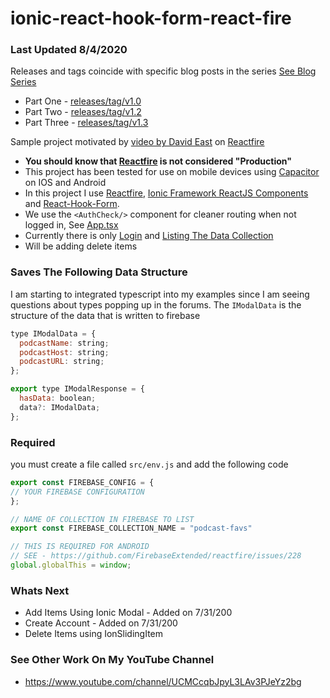 # ionic-react-hook-form-react-fire
### Last Updated 8/4/2020

Releases and tags coincide with specific blog posts in the series [See Blog Series](https://dev.to/aaronksaunders/using-reactfire-with-ionic-framework-capacitor-35g6)
- Part One - [releases/tag/v1.0](https://github.com/aaronksaunders/ionic-react-hook-form-react-fire/releases/tag/v1.0)
- Part Two - [releases/tag/v1.2](https://github.com/aaronksaunders/ionic-react-hook-form-react-fire/releases/tag/v1.2)
- Part Three - [releases/tag/v1.3](https://github.com/aaronksaunders/ionic-react-hook-form-react-fire/releases/tag/v1.3)

Sample project motivated by [video by David East](https://www.youtube.com/watch?v=cyQW2leJBnI) on [Reactfire](https://github.com/FirebaseExtended/reactfire)

- **You should know that [Reactfire](https://github.com/FirebaseExtended/reactfire) is not considered "Production"**
- This project has been tested for use on mobile devices using [Capacitor](https://capacitorjs.com/) on IOS and Android
- In this project I use [Reactfire](https://github.com/FirebaseExtended/reactfire), [Ionic Framework ReactJS Components](https://ionicframework.com/react) and [React-Hook-Form](https://react-hook-form.com/).
- We use the `<AuthCheck/>` component for cleaner routing when not logged in, See [App.tsx](https://github.com/aaronksaunders/ionic-react-hook-form-react-fire/blob/master/src/App.tsx)
- Currently there is only [Login](https://github.com/aaronksaunders/ionic-react-hook-form-react-fire/blob/master/src/pages/Login.tsx) and [Listing The Data Collection](https://github.com/aaronksaunders/ionic-react-hook-form-react-fire/blob/master/src/pages/Home.tsx)
- Will be adding delete items

### Saves The Following Data Structure
I am starting to integrated typescript into my examples since I am seeing questions about types popping up in the forums. The `IModalData` is the structure of the data that is written to firebase
```javascript
type IModalData = {
  podcastName: string;
  podcastHost: string;
  podcastURL: string;
};

export type IModalResponse = {
  hasData: boolean;
  data?: IModalData;
};

```

### Required
you must create a file called `src/env.js` and add the following code
```javascript
export const FIREBASE_CONFIG = {
// YOUR FIREBASE CONFIGURATION
};

// NAME OF COLLECTION IN FIREBASE TO LIST
export const FIREBASE_COLLECTION_NAME = "podcast-favs"

// THIS IS REQUIRED FOR ANDROID
// SEE - https://github.com/FirebaseExtended/reactfire/issues/228
global.globalThis = window;
```

### Whats Next
- Add Items Using Ionic Modal        - Added on 7/31/200
- Create Account                     - Added on 7/31/200
- Delete Items using IonSlidingItem


### See Other Work On My YouTube Channel
- https://www.youtube.com/channel/UCMCcqbJpyL3LAv3PJeYz2bg
